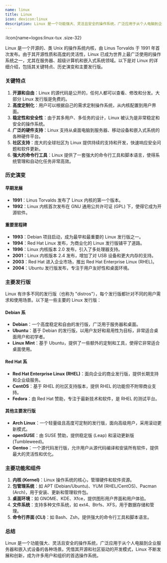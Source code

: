 ```yaml
---
name: linux
title: Linux  
icon: devicon:linux
description: Linux 是一个功能强大、灵活且安全的操作系统，广泛应用于从个人电脑到企业服务器和嵌入式设备的各种场景。凭借其开源和社区驱动的开发模式，Linux 不断发展和创新，成为许多用户和组织的首选操作系统。
---
```


:Icon{name=logos:linux-tux .size-32}

Linux 是一个开源的、类 Unix 的操作系统内核，由 Linus Torvalds 于 1991 年首次发布。由于其开源性质和高度的灵活性，Linux 已成为世界上最广泛使用的操作系统之一，尤其在服务器、超级计算机和嵌入式系统领域。以下是对 Linux 的详细介绍，包括其关键特点、历史演变和主要发行版。

### 关键特点

1. **开源和自由**：Linux 的源代码是公开的，任何人都可以查看、修改和分发。大部分 Linux 发行版是免费的。
2. **高度定制化**：用户可以根据自己的需求定制操作系统，从内核配置到用户界面。
3. **稳定性和安全性**：由于其多用户、多任务的设计，Linux 被认为是非常稳定和安全的操作系统。
4. **广泛的硬件支持**：Linux 支持从桌面电脑到服务器、移动设备和嵌入式系统的各种硬件平台。
5. **社区支持**：庞大的全球社区为 Linux 提供持续的支持和开发，快速响应安全问题和软件更新。
6. **强大的命令行工具**：Linux 提供了一套强大的命令行工具和脚本语言，使得系统管理和自动化任务非常高效。

### 历史演变

#### 早期发展

- **1991**：Linus Torvalds 发布了 Linux 内核的第一个版本。
- **1992**：Linux 内核首次发布在 GNU 通用公共许可证 (GPL) 下，使得它成为开源软件。

#### 重要里程碑

- **1993**：Debian 项目启动，成为最早和最重要的 Linux 发行版之一。
- **1994**：Red Hat Linux 发布，为商业化的 Linux 发行版铺平了道路。
- **1996**：Linux 内核版本 2.0 发布，引入了多处理器支持。
- **2001**：Linux 内核版本 2.4 发布，增加了对 USB 设备和更大内存的支持。
- **2003**：Red Hat 进入企业市场，推出 Red Hat Enterprise Linux (RHEL)。
- **2004**：Ubuntu 发行版发布，专注于用户友好性和桌面环境。

### 主要发行版

Linux 有许多不同的发行版（也称为 "distros"），每个发行版都针对不同的用户需求和使用场景。以下是一些主要的 Linux 发行版：

#### Debian 系

- **Debian**：一个高度稳定和自由的发行版，广泛用于服务器和桌面。
- **Ubuntu**：基于 Debian 的发行版，以用户友好和易用性为目标，非常适合桌面用户和初学者。
- **Linux Mint**：基于 Ubuntu，提供了一些额外的定制和工具，使得它非常适合桌面使用。

#### Red Hat 系

- **Red Hat Enterprise Linux (RHEL)**：面向企业的商业发行版，提供长期支持和企业级服务。
- **CentOS**：基于 RHEL 的社区支持版本，提供 RHEL 的功能但不附带商业支持。
- **Fedora**：由 Red Hat 赞助，专注于最新技术和软件，是 RHEL 的测试平台。

#### 其他主要发行版

- **Arch Linux**：一个轻量级且高度可定制的发行版，面向高级用户，采用滚动更新模式。
- **openSUSE**：由 SUSE 赞助，提供稳定版 (Leap) 和滚动更新版 (Tumbleweed)。
- **Gentoo**：一个源代码发行版，允许用户从源代码编译和安装所有软件，提供最大的灵活性和优化。

### 主要功能和组件

1. **内核 (Kernel)**：Linux 操作系统的核心，管理硬件和软件资源。
2. **包管理系统**：如 APT (Debian/Ubuntu)、YUM (RHEL/CentOS)、Pacman (Arch)，用于安装、更新和管理软件包。
3. **桌面环境**：如 GNOME、KDE、Xfce，提供图形用户界面和用户体验。
4. **文件系统**：支持多种文件系统，如 ext4、Btrfs、XFS，用于数据存储和管理。
5. **命令行界面 (CLI)**：如 Bash、Zsh，提供强大的命令行工具和脚本语言。

### 总结

Linux 是一个功能强大、灵活且安全的操作系统，广泛应用于从个人电脑到企业服务器和嵌入式设备的各种场景。凭借其开源和社区驱动的开发模式，Linux 不断发展和创新，成为许多用户和组织的首选操作系统。